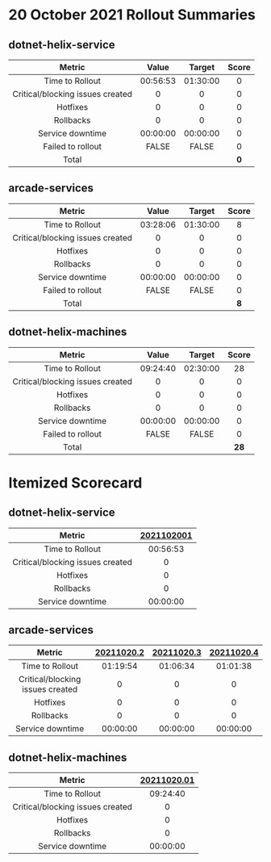 # 20 October 2021 Rollout Summaries

## dotnet-helix-service

|              Metric              |   Value  |  Target  |   Score   |
|:--------------------------------:|:--------:|:--------:|:---------:|
| Time to Rollout                  | 00:56:53 | 01:30:00 |     0     |
| Critical/blocking issues created |     0    |    0     |     0     |
| Hotfixes                         |     0    |    0     |     0     |
| Rollbacks                        |     0    |    0     |     0     |
| Service downtime                 | 00:00:00 | 00:00:00 |     0     |
| Failed to rollout                |   FALSE  |   FALSE  |     0     |
| Total                            |          |          |   **0**   |


## arcade-services

|              Metric              |   Value  |  Target  |   Score   |
|:--------------------------------:|:--------:|:--------:|:---------:|
| Time to Rollout                  | 03:28:06 | 01:30:00 |     8     |
| Critical/blocking issues created |     0    |    0     |     0     |
| Hotfixes                         |     0    |    0     |     0     |
| Rollbacks                        |     0    |    0     |     0     |
| Service downtime                 | 00:00:00 | 00:00:00 |     0     |
| Failed to rollout                |   FALSE  |   FALSE  |     0     |
| Total                            |          |          |   **8**   |


## dotnet-helix-machines

|              Metric              |   Value  |  Target  |   Score   |
|:--------------------------------:|:--------:|:--------:|:---------:|
| Time to Rollout                  | 09:24:40 | 02:30:00 |     28     |
| Critical/blocking issues created |     0    |    0     |     0     |
| Hotfixes                         |     0    |    0     |     0     |
| Rollbacks                        |     0    |    0     |     0     |
| Service downtime                 | 00:00:00 | 00:00:00 |     0     |
| Failed to rollout                |   FALSE  |   FALSE  |     0     |
| Total                            |          |          |   **28**   |


# Itemized Scorecard

## dotnet-helix-service

| Metric | [2021102001](https://dev.azure.com/dnceng/7ea9116e-9fac-403d-b258-b31fcf1bb293/_build/results?buildId=1432554) |
|:-----:|:-----:|
| Time to Rollout | 00:56:53 |
| Critical/blocking issues created | 0 |
| Hotfixes | 0 |
| Rollbacks | 0 |
| Service downtime | 00:00:00 |


## arcade-services

| Metric | [20211020.2](https://dev.azure.com/dnceng/7ea9116e-9fac-403d-b258-b31fcf1bb293/_build/results?buildId=1432555) | [20211020.3](https://dev.azure.com/dnceng/7ea9116e-9fac-403d-b258-b31fcf1bb293/_build/results?buildId=1432715) | [20211020.4](https://dev.azure.com/dnceng/7ea9116e-9fac-403d-b258-b31fcf1bb293/_build/results?buildId=1432940) |
|:-----:|:-----:|:-----:|:-----:|
| Time to Rollout | 01:19:54 | 01:06:34 | 01:01:38 |
| Critical/blocking issues created | 0 | 0 | 0 |
| Hotfixes | 0 | 0 | 0 |
| Rollbacks | 0 | 0 | 0 |
| Service downtime | 00:00:00 | 00:00:00 | 00:00:00 |


## dotnet-helix-machines

| Metric | [20211020.01](https://dev.azure.com/dnceng/7ea9116e-9fac-403d-b258-b31fcf1bb293/_build/results?buildId=1431853) |
|:-----:|:-----:|
| Time to Rollout | 09:24:40 |
| Critical/blocking issues created | 0 |
| Hotfixes | 0 |
| Rollbacks | 0 |
| Service downtime | 00:00:00 |

